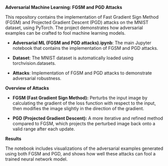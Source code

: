 **Adversarial Machine Learning: FGSM and PGD Attacks**

This repository contains the implementation of Fast Gradient Sign Method (FGSM) and Projected Gradient Descent (PGD) attacks on the MNIST dataset, using PyTorch. The project demonstrates how adversarial examples can be crafted to fool machine learning models.

* **Adversarial ML (FGSM and PGD attacks).ipynb**: The main Jupyter notebook that contains the implementation of FGSM and PGD attacks.

* **Dataset**: The MNIST dataset is automatically loaded using torchvision.datasets.

* **Attacks**: Implementation of FGSM and PGD attacks to demonstrate adversarial robustness.

**Overview of Attacks**

* **FGSM (Fast Gradient Sign Method):** Perturbs the input image by calculating the gradient of the loss function with respect to the input, then modifies the image slightly in the direction of the gradient.

* **PGD (Projected Gradient Descent):** A more iterative and refined method compared to FGSM, which projects the perturbed image back onto a valid range after each update.

**Results**

The notebook includes visualizations of the adversarial examples generated using both FGSM and PGD, and shows how well these attacks can fool a trained neural network model.
